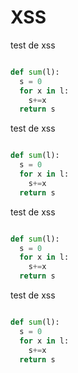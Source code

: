 # XSS

test de xss

```python

def sum(l):
  s = 0
  for x in l:
    s+=x
  return s
```

test de xss

```python

def sum(l):
  s = 0
  for x in l:
    s+=x
  return s
```
test de xss

```python

def sum(l):
  s = 0
  for x in l:
    s+=x
  return s
```
test de xss

```python

def sum(l):
  s = 0
  for x in l:
    s+=x
  return s
```
